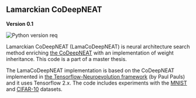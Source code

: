 ## Lamarckian CoDeepNEAT ##

**Version 0.1**

![Python version req](https://img.shields.io/badge/python-v3.7%2B-informational)

Lamarckian CoDeepNEAT (LamaCoDeepNEAT) is neural architecture search method enriching [the CoDeepNEAT](https://arxiv.org/abs/1703.00548) with an implementation of weight inheritance. This code is a part of a master thesis.

The LamaCoDeepNEAT implementation is based on the CoDeepNEAT implemented in [the Tensorflow-Neuroevolution framework](https://github.com/PaulPauls/Tensorflow-Neuroevolution) (by Paul Pauls) and it uses Tensorflow 2.x. The code includes experiments with the [MNIST](https://tfne.readthedocs.io/en/latest/environments/mnist-environment.html) and [CIFAR-10](https://tfne.readthedocs.io/en/latest/environments/cifar10-environment.html) datasets.

